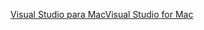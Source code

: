[<span data-ttu-id="876f6-101">Visual Studio para Mac</span><span class="sxs-lookup"><span data-stu-id="876f6-101">Visual Studio for Mac</span></span>](https://visualstudio.microsoft.com/vs/mac/)
